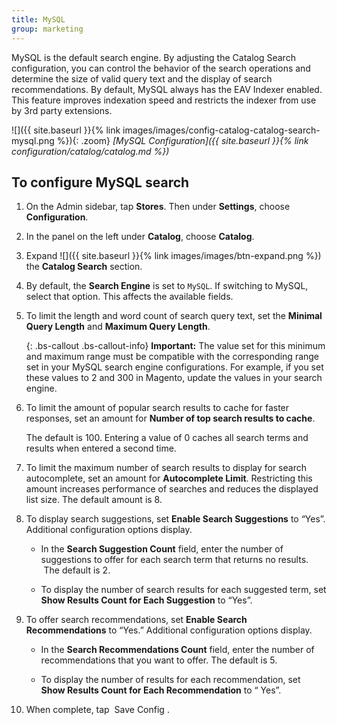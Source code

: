 ```yaml
---
title: MySQL
group: marketing
---
```


MySQL is the default search engine. By adjusting the Catalog Search configuration, you can control the behavior of the search operations and determine the size of valid query text and the display of search recommendations. By default, MySQL always has the EAV Indexer enabled. This feature improves indexation speed and restricts the indexer from use by 3rd party extensions.

![]({{ site.baseurl }}{% link images/images/config-catalog-catalog-search-mysql.png %}){: .zoom}
*[MySQL Configuration]({{ site.baseurl }}{% link configuration/catalog/catalog.md %})*

## To configure MySQL search

1. On the Admin sidebar, tap **Stores**. Then under **Settings**, choose **Configuration**.

1. In the panel on the left under **Catalog**, choose **Catalog**.

1. Expand ![]({{ site.baseurl }}{% link images/images/btn-expand.png %}) the **Catalog Search** section.

1. By default, the **Search Engine** is set to `MySQL`. If switching to MySQL, select that option. This affects the available fields.

1. To limit the length and word count of search query text, set the **Minimal Query Length** and **Maximum Query Length**.

    {: .bs-callout .bs-callout-info}
    **Important:** The value set for this minimum and maximum range must be compatible with the corresponding range set in your MySQL search engine configurations. For example, if you set these values to 2 and 300 in Magento, update the values in your search engine.

1. To limit the amount of popular search results to cache for faster responses, set an amount for **Number of top search results to cache**.

    The default is 100. Entering a value of 0 caches all search terms and results when entered a second time.

1. To limit the maximum number of search results to display for search autocomplete, set an amount for **Autocomplete Limit**. Restricting this amount increases performance of searches and reduces the displayed list size. The default amount is 8.

1. To display search suggestions, set **Enable Search Suggestions** to “Yes”. Additional configuration options display.

    * In the **Search Suggestion Count** field, enter the number of suggestions to offer for each search term that returns no results.  The default is 2.

    * To display the number of search results for each suggested term, set **Show Results Count for Each Suggestion** to “Yes”.

1. To offer search recommendations, set **Enable Search Recommendations** to “Yes.” Additional configuration options display.

    * In the **Search Recommendations Count** field, enter the number of recommendations that you want to offer. The default is 5.

    * To display the number of results for each recommendation, set **Show Results Count for Each Recommendation** to “ Yes”.

1. When complete, tap <span class="btn"> Save Config </span>.
